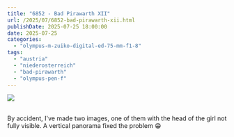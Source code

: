 ```yaml
---
title: "6852 - Bad Pirawarth XII"
url: /2025/07/6852-bad-pirawarth-xii.html
publishDate: 2025-07-25 18:00:00
date: 2025-07-25
categories:
  - "olympus-m-zuiko-digital-ed-75-mm-f1-8"
tags:
  - "austria"
  - "niederosterreich"
  - "bad-pirawarth"
  - "olympus-pen-f"
---
```

<div class="container">
<div class="center"><a target="_blank" href="https://d25zfm9zpd7gm5.cloudfront.net/1200x1200/2021/20210307_150553-Pano_lr.jpg"><img class="webfeedsFeaturedVisual" src="https://d25zfm9zpd7gm5.cloudfront.net/0600x0600/2021/20210307_150553-Pano_lr.jpg" /></a></div>
</div>
<br />

By accident, I've made two images, one of them with the head
of the girl not fully visible. A vertical panorama fixed the
problem :grin:

